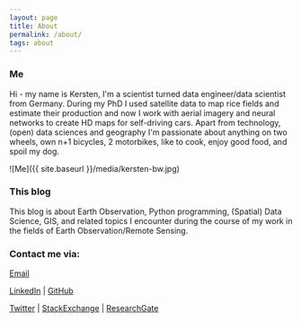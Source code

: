 ```yaml
---
layout: page
title: About
permalink: /about/
tags: about
---
```


### Me

Hi - my name is Kersten, I'm a scientist turned data engineer/data scientist from Germany. During my PhD I used satellite data to map rice fields and estimate their production and now I work with aerial imagery and neural networks to create HD maps for self-driving cars. Apart from technology, (open) data sciences and geography I'm passionate about anything on two wheels, own n+1 bicycles, 2 motorbikes, like to cook, enjoy good food, and spoil my dog.

![Me]({{ site.baseurl }}/media/kersten-bw.jpg)

### This blog

This blog is about Earth Observation, Python programming, (Spatial) Data Science, GIS, and related topics I encounter during the course of my work in the fields of Earth Observation/Remote Sensing.


### Contact me via:

[Email](mailto:kersten@krstn.eu)

[LinkedIn](https://www.linkedin.com/in/kerstenclauss) &#124; [GitHub](https://github.com/kr-stn)

 [Twitter](https://twitter.com/ker_sten) &#124; [StackExchange](http://stackexchange.com/users/5185724/kersten) &#124; [ResearchGate](https://www.researchgate.net/profile/Kersten_Clauss)
